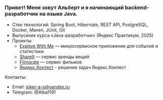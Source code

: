 ### Привет! Меня зовут Альберт и я начинающий backend-разработчик на языке Java.  

- Стек технологий: Spring Boot, Hibernate, REST API, PostgreSQL, Docker, Maven, JUnit, Git 
- Выпускник курса «Java-разработчик» (Яндекс Практикум, 2025)  
- Проекты:  
  - [Explore With Me](https://github.com/malbert530/java-explore-with-me) — микросервисное приложение для событий и статистики  
  - [ShareIt](https://github.com/malbert530/java-shareit) — сервис аренды вещей  
  - [Filmorate](https://github.com/malbert530/java-filmorate) — сервис фильмов
  - [Яндекс.Контест](https://github.com/malbert530/yandex-contest) - решение задач Яндекс.Контест

Контакты:  
- Email: joker-a-s@yandex.ru  
- Telegram: @Alba1191
